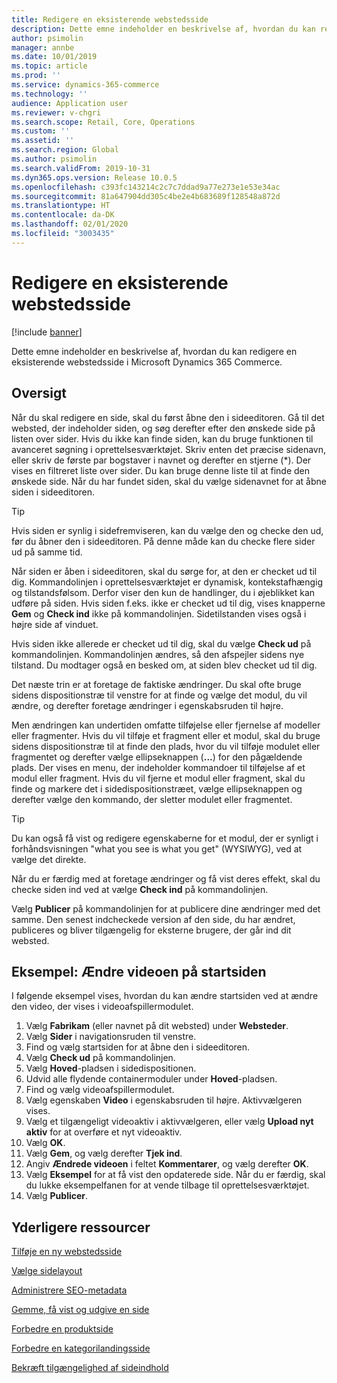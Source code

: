 ```yaml
---
title: Redigere en eksisterende webstedsside
description: Dette emne indeholder en beskrivelse af, hvordan du kan redigere en eksisterende webstedsside i Microsoft Dynamics 365 Commerce.
author: psimolin
manager: annbe
ms.date: 10/01/2019
ms.topic: article
ms.prod: ''
ms.service: dynamics-365-commerce
ms.technology: ''
audience: Application user
ms.reviewer: v-chgri
ms.search.scope: Retail, Core, Operations
ms.custom: ''
ms.assetid: ''
ms.search.region: Global
ms.author: psimolin
ms.search.validFrom: 2019-10-31
ms.dyn365.ops.version: Release 10.0.5
ms.openlocfilehash: c393fc143214c2c7c7ddad9a77e273e1e53e34ac
ms.sourcegitcommit: 81a647904dd305c4be2e4b683689f128548a872d
ms.translationtype: HT
ms.contentlocale: da-DK
ms.lasthandoff: 02/01/2020
ms.locfileid: "3003435"
---
```

# <a name="modify-an-existing-site-page"></a>Redigere en eksisterende webstedsside


[!include [banner](includes/banner.md)]

Dette emne indeholder en beskrivelse af, hvordan du kan redigere en eksisterende webstedsside i Microsoft Dynamics 365 Commerce.

## <a name="overview"></a>Oversigt

Når du skal redigere en side, skal du først åbne den i sideeditoren. Gå til det websted, der indeholder siden, og søg derefter efter den ønskede side på listen over sider. Hvis du ikke kan finde siden, kan du bruge funktionen til avanceret søgning i oprettelsesværktøjet. Skriv enten det præcise sidenavn, eller skriv de første par bogstaver i navnet og derefter en stjerne (\*). Der vises en filtreret liste over sider. Du kan bruge denne liste til at finde den ønskede side. Når du har fundet siden, skal du vælge sidenavnet for at åbne siden i sideeditoren.

> [!TIP]
> Hvis siden er synlig i sidefremviseren, kan du vælge den og checke den ud, før du åbner den i sideeditoren. På denne måde kan du checke flere sider ud på samme tid.

Når siden er åben i sideeditoren, skal du sørge for, at den er checket ud til dig. Kommandolinjen i oprettelsesværktøjet er dynamisk, kontekstafhængig og tilstandsfølsom. Derfor viser den kun de handlinger, du i øjeblikket kan udføre på siden. Hvis siden f.eks. ikke er checket ud til dig, vises knapperne **Gem** og **Check ind** ikke på kommandolinjen. Sidetilstanden vises også i højre side af vinduet.

Hvis siden ikke allerede er checket ud til dig, skal du vælge **Check ud** på kommandolinjen. Kommandolinjen ændres, så den afspejler sidens nye tilstand. Du modtager også en besked om, at siden blev checket ud til dig.

Det næste trin er at foretage de faktiske ændringer. Du skal ofte bruge sidens dispositionstræ til venstre for at finde og vælge det modul, du vil ændre, og derefter foretage ændringer i egenskabsruden til højre. 

Men ændringen kan undertiden omfatte tilføjelse eller fjernelse af modeller eller fragmenter. Hvis du vil tilføje et fragment eller et modul, skal du bruge sidens dispositionstræ til at finde den plads, hvor du vil tilføje modulet eller fragmentet og derefter vælge ellipseknappen (**...**) for den pågældende plads. Der vises en menu, der indeholder kommandoer til tilføjelse af et modul eller fragment. Hvis du vil fjerne et modul eller fragment, skal du finde og markere det i sidedispositionstræet, vælge ellipseknappen og derefter vælge den kommando, der sletter modulet eller fragmentet.

> [!TIP]
> Du kan også få vist og redigere egenskaberne for et modul, der er synligt i forhåndsvisningen "what you see is what you get" (WYSIWYG), ved at vælge det direkte.

Når du er færdig med at foretage ændringer og få vist deres effekt, skal du checke siden ind ved at vælge **Check ind** på kommandolinjen. 

Vælg **Publicer** på kommandolinjen for at publicere dine ændringer med det samme. Den senest indcheckede version af den side, du har ændret, publiceres og bliver tilgængelig for eksterne brugere, der går ind dit websted. 

## <a name="example-change-the-video-on-the-home-page"></a>Eksempel: Ændre videoen på startsiden

I følgende eksempel vises, hvordan du kan ændre startsiden ved at ændre den video, der vises i videoafspillermodulet.

1. Vælg **Fabrikam** (eller navnet på dit websted) under **Websteder**.
1. Vælg **Sider** i navigationsruden til venstre.
1. Find og vælg startsiden for at åbne den i sideeditoren.
1. Vælg **Check ud** på kommandolinjen.
1. Vælg **Hoved**-pladsen i sidedispositionen.
1. Udvid alle flydende containermoduler under **Hoved**-pladsen.
1. Find og vælg videoafspillermodulet.
1. Vælg egenskaben **Video** i egenskabsruden til højre. Aktivvælgeren vises.
1. Vælg et tilgængeligt videoaktiv i aktivvælgeren, eller vælg **Upload nyt aktiv** for at overføre et nyt videoaktiv.
1. Vælg **OK**.
1. Vælg **Gem**, og vælg derefter **Tjek ind**.
1. Angiv **Ændrede videoen** i feltet **Kommentarer**, og vælg derefter **OK**.
1. Vælg **Eksempel** for at få vist den opdaterede side. Når du er færdig, skal du lukke eksempelfanen for at vende tilbage til oprettelsesværktøjet.
1. Vælg **Publicer**.

## <a name="additional-resources"></a>Yderligere ressourcer

[Tilføje en ny webstedsside](add-new-page.md)

[Vælge sidelayout](select-page-layouts.md)

[Administrere SEO-metadata](manage-seo-metadata.md)

[Gemme, få vist og udgive en side](save-preview-publish-page.md)

[Forbedre en produktside](enrich-product-page.md)

[Forbedre en kategorilandingsside](enrich-category-page.md)

[Bekræft tilgængelighed af sideindhold](verify-accessibility.md)
